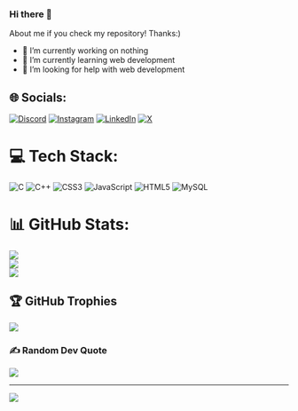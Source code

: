 ### Hi there 👋

About me if you check my repository! Thanks:)

- 🔭 I’m currently working on nothing
- 🌱 I’m currently learning web development
- 🤔 I’m looking for help with web development
  
## 🌐 Socials:
[![Discord](https://img.shields.io/badge/Discord-%237289DA.svg?logo=discord&logoColor=white)](https://discord.gg/https://discord.gg/cj6yxKqf) [![Instagram](https://img.shields.io/badge/Instagram-%23E4405F.svg?logo=Instagram&logoColor=white)](https://instagram.com/https://www.instagram.com/prabin_pkrl/) [![LinkedIn](https://img.shields.io/badge/LinkedIn-%230077B5.svg?logo=linkedin&logoColor=white)](https://linkedin.com/in/in/prabin-pokhrel-512478235) [![X](https://img.shields.io/badge/X-black.svg?logo=X&logoColor=white)](https://x.com/https://x.com/PrabinP67841043) 

# 💻 Tech Stack:
![C](https://img.shields.io/badge/c-%2300599C.svg?style=for-the-badge&logo=c&logoColor=white) ![C++](https://img.shields.io/badge/c++-%2300599C.svg?style=for-the-badge&logo=c%2B%2B&logoColor=white) ![CSS3](https://img.shields.io/badge/css3-%231572B6.svg?style=for-the-badge&logo=css3&logoColor=white) ![JavaScript](https://img.shields.io/badge/javascript-%23323330.svg?style=for-the-badge&logo=javascript&logoColor=%23F7DF1E) ![HTML5](https://img.shields.io/badge/html5-%23E34F26.svg?style=for-the-badge&logo=html5&logoColor=white) ![MySQL](https://img.shields.io/badge/mysql-4479A1.svg?style=for-the-badge&logo=mysql&logoColor=white)
# 📊 GitHub Stats:
![](https://github-readme-stats.vercel.app/api?username=prabinpkrl&theme=onedark&hide_border=false&include_all_commits=true&count_private=true)<br/>
![](https://github-readme-streak-stats.herokuapp.com/?user=prabinpkrl&theme=onedark&hide_border=false)<br/>
![](https://github-readme-stats.vercel.app/api/top-langs/?username=prabinpkrl&theme=onedark&hide_border=false&include_all_commits=true&count_private=true&layout=compact)

## 🏆 GitHub Trophies
![](https://github-profile-trophy.vercel.app/?username=prabinpkrl&theme=onedark&no-frame=false&no-bg=false&margin-w=4)

### ✍️ Random Dev Quote
![](https://quotes-github-readme.vercel.app/api?type=horizontal&theme=radical)

---
[![](https://visitcount.itsvg.in/api?id=prabinpkrl&icon=2&color=5)](https://visitcount.itsvg.in)

<!-- Proudly created with GPRM ( https://gprm.itsvg.in ) -->

